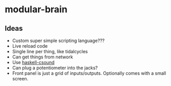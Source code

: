 # modular-brain

## Ideas
 - Custom super simple scripting language???
 - Live reload code
 - Single line per thing, like tidalcycles
 - Can get things from network
 - Use [haskell-csound](https://github.com/spell-music/csound-expression)
 - Can plug a potentiometer into the jacks?
 - Front panel is just a grid of inputs/outputs. Optionally comes with a small screen.
